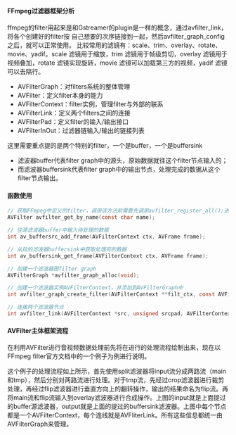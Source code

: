 #### FFmpeg过滤器框架分析

ffmpeg的filter⽤起来是和Gstreamer的plugin是⼀样的概念，通过avfilter_link，将各个创建好的filter按 ⾃⼰想要的次序链接到⼀起，然后avfilter_graph_config之后，就可以正常使⽤。 ⽐较常⽤的滤镜有：scale、trim、overlay、rotate、movie、yadif。scale 滤镜⽤于缩放，trim 滤镜⽤于帧级剪切，overlay 滤镜⽤于视频叠加，rotate 滤镜实现旋转，movie 滤镜可以加载第三⽅的视频，yadif 滤镜可以去隔⾏。 

- AVFilterGraph：对filters系统的整体管理
- AVFilter：定义filter本身的能⼒
- AVFilterContext：filter实例，管理filter与外部的联系
- AVFilterLink：定义两个filters之间的连接
- AVFilterPad：定义filter的输⼊/输出接⼝
- AVFilterInOut：过滤器链输⼊/输出的链接列表

这⾥需要重点提的是两个特别的filter，⼀个是buffer，⼀个是buffersink

- 滤波器buffer代表filter graph中的源头，原始数据就往这个filter节点输⼊的；
- ⽽滤波器buffersink代表filter graph中的输出节点，处理完成的数据从这个filter节点输出。 



#### 函数使⽤ 

```c
// 获取FFmpeg中定义的filter，调⽤该⽅法前需要先调⽤avfilter_register_all();进⾏滤波器注册 
AVFilter avfilter_get_by_name(const char name);

// 往源滤波器buffer中输⼊待处理的数据 
int av_buffersrc_add_frame(AVFilterContext ctx, AVFrame frame);

// 从⽬的滤波器buffersink中获取处理完的数据 
int av_buffersink_get_frame(AVFilterContext ctx, AVFrame frame);

// 创建⼀个滤波器图filter graph 
AVFilterGraph *avfilter_graph_alloc(void);

// 创建⼀个滤波器实例AVFilterContext，并添加到AVFilterGraph中 
int avfilter_graph_create_filter(AVFilterContext **filt_ctx, const AVFilter *filt, const char name, const char args, void *opaque, AVFilterGraph *graph_ctx);

// 连接两个滤波器节点 
int avfilter_link(AVFilterContext *src, unsigned srcpad, AVFilterContext *dst, unsigned dstpad);
```



#### AVFilter主体框架流程

在利⽤AVFilter进⾏⾳视频数据处理前先将在进⾏的处理流程绘制出来，现在以FFmpeg filter官⽅⽂档中的⼀个例⼦为例进⾏说明。 

这个例⼦的处理流程如上所示，⾸先使⽤split滤波器将input流分成两路流（main和tmp），然后分别对两路流进⾏处理。对于tmp流，先经过crop滤波器进⾏裁剪处理，再经过flip滤波器进⾏垂直⽅向上的翻转操作，输出的结果命名为flip流。再将main流和flip流输⼊到overlay滤波器进⾏合成操作。上图的input就是上⾯提过的buffer源滤波器，output就是上⾯的提过的buffersink滤波器。上图中每个节点都是⼀个AVFilterContext，每个连线就是AVFliterLink。所有这些信息都统⼀由AVFilterGraph来管理。

